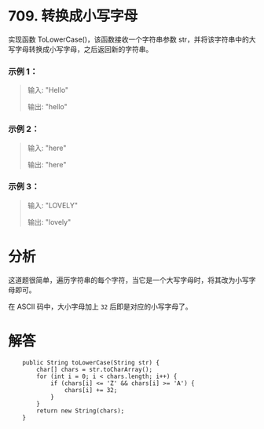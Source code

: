 # 709. 转换成小写字母

实现函数 ToLowerCase()，该函数接收一个字符串参数 str，并将该字符串中的大写字母转换成小写字母，之后返回新的字符串。

### 示例 1：

>输入: "Hello"
>
>输出: "hello"

### 示例 2：

>输入: "here"
>
>输出: "here"

### 示例 3：

>输入: "LOVELY"
>
>输出: "lovely"

# 分析

这道题很简单，遍历字符串的每个字符，当它是一个大写字母时，将其改为小写字母即可。

在 ASCII 码中，大小字母加上 `32` 后即是对应的小写字母了。

# 解答

```
    public String toLowerCase(String str) {
        char[] chars = str.toCharArray();
        for (int i = 0; i < chars.length; i++) {
            if (chars[i] <= 'Z' && chars[i] >= 'A') {
                chars[i] += 32;
            }
        }
        return new String(chars);
    }
```